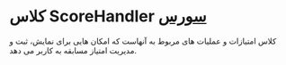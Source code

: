 <h1>
کلاس ScoreHandler
<a class="ext-link" href="classes_Tetris_Gameplay.js.html#line24" target="_blank">سورس</a>
</h1>
کلاس امتیازات و عملیات های مربوط به آنهاست که امکان هایی برای نمایش، ثبت و مدیریت امتیاز مسابقه به کاربر می دهد.
